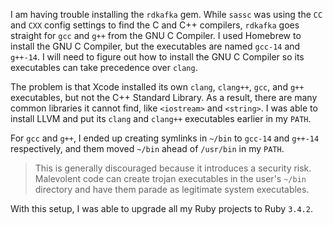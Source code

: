 I am having trouble installing the `rdkafka` gem.  While `sassc` was using the
`CC` and `CXX` config settings to find the C and C++ compilers, `rdkafka` goes
straight for `gcc` and `g++` from the GNU C Compiler.  I used Homebrew to
install the GNU C Compiler, but the executables are named `gcc-14` and `g++-14`.
I will need to figure out how to install the GNU C Compiler so its executables
can take precedence over `clang`.

The problem is that Xcode installed its own `clang`, `clang++`, `gcc`, and `g++`
executables, but not the C++ Standard Library.  As a result, there are many
common libraries it cannot find, like `<iostream>` and `<string>`.  I was able
to install LLVM and put its `clang` and `clang++` executables earlier in my
`PATH`.

For `gcc` and `g++`, I ended up creating symlinks in `~/bin` to `gcc-14` and
`g++-14` respectively, and them moved `~/bin` ahead of `/usr/bin` in my `PATH`.

> This is generally discouraged because it introduces a security risk.
> Malevolent code can create trojan executables in the user's `~/bin` directory
> and have them parade as legitimate system executables.

With this setup, I was able to upgrade all my Ruby projects to Ruby `3.4.2`.
